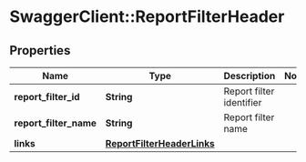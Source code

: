 # SwaggerClient::ReportFilterHeader

## Properties
Name | Type | Description | Notes
------------ | ------------- | ------------- | -------------
**report_filter_id** | **String** | Report filter identifier | 
**report_filter_name** | **String** | Report filter name | 
**links** | [**ReportFilterHeaderLinks**](ReportFilterHeaderLinks.md) |  | 


